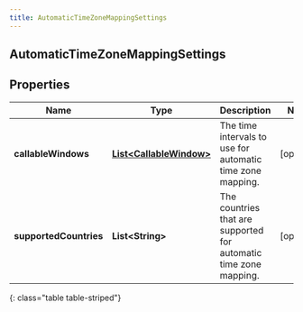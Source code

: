 ```yaml
---
title: AutomaticTimeZoneMappingSettings
---
```

## AutomaticTimeZoneMappingSettings


## Properties

| Name | Type | Description | Notes |
| ------------ | ------------- | ------------- | ------------- |
| **callableWindows** | <!----><!---->[**List&lt;CallableWindow&gt;**](CallableWindow.html)<!----> | The time intervals to use for automatic time zone mapping. |  [optional] |
| **supportedCountries** | <!----><!---->**List&lt;String&gt;**<!----> | The countries that are supported for automatic time zone mapping. |  [optional] |
{: class="table table-striped"}



